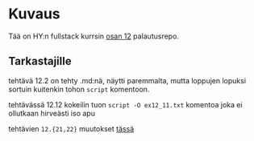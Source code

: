 # Kuvaus

Tää on HY:n fullstack kurrsin [osan 12](https://fullstackopen.com/en/part12) palautusrepo.

## Tarkastajille

tehtävä 12.2 on tehty .md:nä, näytti paremmalta, mutta loppujen lopuksi sortuin kuitenkin tohon `script` komentoon.

tehtävässä 12.12 kokeilin tuon `script -O ex12_11.txt` komentoa joka ei ollutkaan hirveästi iso apu

tehtävien `12.{21,22}` muutokset [tässä](https://github.com/tomjtoth/fullstack-open/compare/d4b20f14e6ff0f38760c136747f1369219f108f2..03cdbdf50e3a28a1bd627655ed58db8ef9617ecd)
